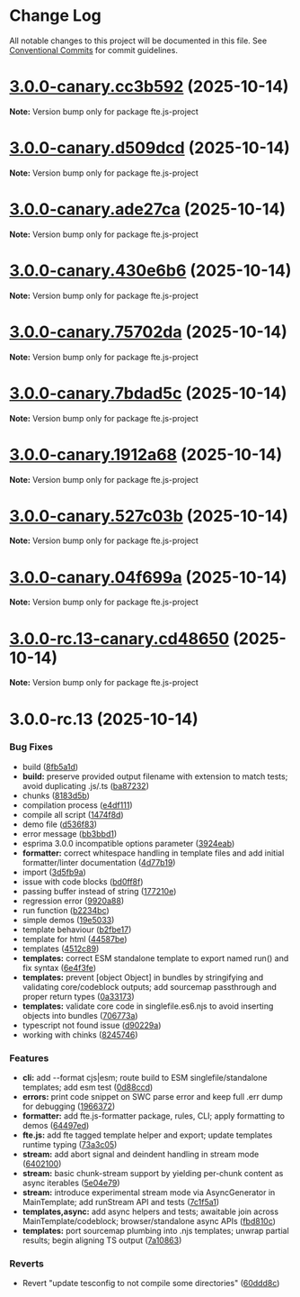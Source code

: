# Change Log

All notable changes to this project will be documented in this file.
See [Conventional Commits](https://conventionalcommits.org) for commit guidelines.

# [3.0.0-canary.cc3b592](https://github.com/vedmalex/fte2/compare/v3.0.0-canary.d509dcd...v3.0.0-canary.cc3b592) (2025-10-14)

**Note:** Version bump only for package fte.js-project





# [3.0.0-canary.d509dcd](https://github.com/vedmalex/fte2/compare/v3.0.0-canary.ade27ca...v3.0.0-canary.d509dcd) (2025-10-14)

**Note:** Version bump only for package fte.js-project





# [3.0.0-canary.ade27ca](https://github.com/vedmalex/fte2/compare/v3.0.0-canary.430e6b6...v3.0.0-canary.ade27ca) (2025-10-14)

**Note:** Version bump only for package fte.js-project





# [3.0.0-canary.430e6b6](https://github.com/vedmalex/fte2/compare/v3.0.0-canary.75702da...v3.0.0-canary.430e6b6) (2025-10-14)

**Note:** Version bump only for package fte.js-project





# [3.0.0-canary.75702da](https://github.com/vedmalex/fte2/compare/v3.0.0-canary.7bdad5c...v3.0.0-canary.75702da) (2025-10-14)

**Note:** Version bump only for package fte.js-project





# [3.0.0-canary.7bdad5c](https://github.com/vedmalex/fte2/compare/v3.0.0-canary.1912a68...v3.0.0-canary.7bdad5c) (2025-10-14)

**Note:** Version bump only for package fte.js-project





# [3.0.0-canary.1912a68](https://github.com/vedmalex/fte2/compare/v3.0.0-canary.527c03b...v3.0.0-canary.1912a68) (2025-10-14)

**Note:** Version bump only for package fte.js-project





# [3.0.0-canary.527c03b](https://github.com/vedmalex/fte2/compare/v3.0.0-canary.04f699a...v3.0.0-canary.527c03b) (2025-10-14)

**Note:** Version bump only for package fte.js-project





# [3.0.0-canary.04f699a](https://github.com/vedmalex/fte2/compare/v3.0.0-rc.13-canary.cd48650...v3.0.0-canary.04f699a) (2025-10-14)

**Note:** Version bump only for package fte.js-project





# [3.0.0-rc.13-canary.cd48650](https://github.com/vedmalex/fte2/compare/v3.0.0-rc.13...v3.0.0-rc.13-canary.cd48650) (2025-10-14)

**Note:** Version bump only for package fte.js-project





# 3.0.0-rc.13 (2025-10-14)


### Bug Fixes

* build ([8fb5a1d](https://github.com/vedmalex/fte2/commit/8fb5a1d57fcf5a2650d6b2b3d03b032048ef86ce))
* **build:** preserve provided output filename with extension to match tests; avoid duplicating .js/.ts ([ba87232](https://github.com/vedmalex/fte2/commit/ba87232ed6964f33bb77954f3453b2f8bbd189ef))
* chunks ([8183d5b](https://github.com/vedmalex/fte2/commit/8183d5b35dfec1b76df8ee15e289000450464c6b))
* compilation process ([e4df111](https://github.com/vedmalex/fte2/commit/e4df11154bdcdf8fec17a59ca3ef14e3369742c2))
* compile all script ([1474f8d](https://github.com/vedmalex/fte2/commit/1474f8d9a23cee09750247781dc93258f315e87e))
* demo file ([d536f83](https://github.com/vedmalex/fte2/commit/d536f83a69936977439b0298e83cb27a02234236))
* error message ([bb3bbd1](https://github.com/vedmalex/fte2/commit/bb3bbd1699e3d92e3ce2cb6ac4131cffff80226a))
* esprima 3.0.0 incompatible options parameter ([3924eab](https://github.com/vedmalex/fte2/commit/3924eab90946bac0350b9e2b5a0acb54853a9edc))
* **formatter:** correct whitespace handling in template files and add initial formatter/linter documentation ([4d77b19](https://github.com/vedmalex/fte2/commit/4d77b19e231ea7d3373c23f64fcdd6701fa3ce61))
* import ([3d5fb9a](https://github.com/vedmalex/fte2/commit/3d5fb9aea08b5e664e3dad3f6655ac4578a40371))
* issue with code blocks ([bd0ff8f](https://github.com/vedmalex/fte2/commit/bd0ff8f3c207c380684a93f74ae234cd11556bc3))
* passing buffer instead of string ([177210e](https://github.com/vedmalex/fte2/commit/177210e814d98c4b173830b482f18852c3795796))
* regression error ([9920a88](https://github.com/vedmalex/fte2/commit/9920a8862e65285e0d3ed72540be40b56da922c1))
* run function ([b2234bc](https://github.com/vedmalex/fte2/commit/b2234bc09999df188ff0c8a9e979d94b6cb4b6c7))
* simple demos ([19e5033](https://github.com/vedmalex/fte2/commit/19e5033ffbe69ed2f9601f037c0ec60b0289614f))
* template behaviour ([b2fbe17](https://github.com/vedmalex/fte2/commit/b2fbe17ea819b82b59fa883b4e78c5a4a5f86fd1))
* template for html ([44587be](https://github.com/vedmalex/fte2/commit/44587befac38691f48649394d03f078a5671e505))
* templates ([4512c89](https://github.com/vedmalex/fte2/commit/4512c89a5ff779d18f9bc036281803d55f042fb9))
* **templates:** correct ESM standalone template to export named run() and fix syntax ([6e4f3fe](https://github.com/vedmalex/fte2/commit/6e4f3feb0e975d8fdd728624817fd69255019dba))
* **templates:** prevent [object Object] in bundles by stringifying and validating core/codeblock outputs; add sourcemap passthrough and proper return types ([0a33173](https://github.com/vedmalex/fte2/commit/0a33173e432b10dff5a059c959b95aa873036d94))
* **templates:** validate core code in singlefile.es6.njs to avoid inserting objects into bundles ([706773a](https://github.com/vedmalex/fte2/commit/706773acee9381567c8c23388c5f9e323b7c9054))
* typescript not found issue ([d90229a](https://github.com/vedmalex/fte2/commit/d90229a70778bc6c4d4a77b6cf1072b0c7fa8611))
* working with chinks ([8245746](https://github.com/vedmalex/fte2/commit/8245746b1b64b77731f24f141e661bc7c82590cf))


### Features

* **cli:** add --format cjs|esm; route build to ESM singlefile/standalone templates; add esm test ([0d88ccd](https://github.com/vedmalex/fte2/commit/0d88ccdcabf7ce9af22d7c638ccdfd331b37c733))
* **errors:** print code snippet on SWC parse error and keep full .err dump for debugging ([1966372](https://github.com/vedmalex/fte2/commit/196637250ff50f89d1534f7bc3055b1ddab62d41))
* **formatter:** add fte.js-formatter package, rules, CLI; apply formatting to demos ([64497ed](https://github.com/vedmalex/fte2/commit/64497ed13984abdaf7b92d28e519af62bef10256))
* **fte.js:** add fte tagged template helper and export; update templates runtime typing ([73a3c05](https://github.com/vedmalex/fte2/commit/73a3c05b263ce4991ed13d982394c68ae86677e7))
* **stream:** add abort signal and deindent handling in stream mode ([6402100](https://github.com/vedmalex/fte2/commit/6402100f3f1904f672b80c2653d163654ec8a336))
* **stream:** basic chunk-stream support by yielding per-chunk content as async iterables ([5e04e79](https://github.com/vedmalex/fte2/commit/5e04e79d5caf32e9ccbc85cee46829eba7da8fc1))
* **stream:** introduce experimental stream mode via AsyncGenerator in MainTemplate; add runStream API and tests ([7c1f5a1](https://github.com/vedmalex/fte2/commit/7c1f5a110583821853f8462c9d20dde2bbaeadeb))
* **templates,async:** add async helpers and tests; awaitable join across MainTemplate/codeblock; browser/standalone async APIs ([fbd810c](https://github.com/vedmalex/fte2/commit/fbd810c7a215ef4b69588254a492a3693b3b525c))
* **templates:** port sourcemap plumbing into .njs templates; unwrap partial results; begin aligning TS output ([7a10863](https://github.com/vedmalex/fte2/commit/7a10863ad3d79dc038e7eaeeead917c3cb925651))


### Reverts

* Revert "update tesconfig to not compile some directories" ([60ddd8c](https://github.com/vedmalex/fte2/commit/60ddd8ce6c79ccbdd0c4bd729a73010fb26aa407))
